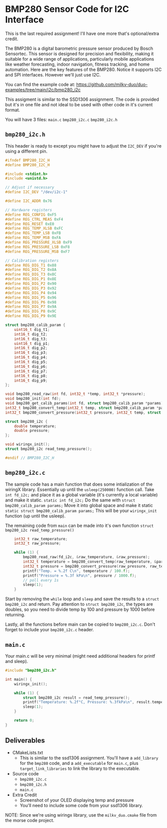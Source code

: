 
# BMP280 Sensor Code for I2C Interface

This is the last required assignment! I'll have one more that's optional/extra credit.

The BMP280 is a digital barometric pressure sensor produced by Bosch Sensortec. This sensor is designed for precision and flexibility, making it suitable for a wide range of applications, particularly mobile applications like weather forecasting, indoor navigation, fitness tracking, and home automation. Here are the key features of the BMP280. Notice it supports I2C and SPI interfaces. However we'll just use I2C.

You can find the example code at:
https://github.com/milkv-duo/duo-examples/tree/main/i2c/bmp280_i2c

This assigment is similar to the SSD1306 assignment. The code is provided but it's in one file and not ideal to be used with other code in it's current format.

You will have 3 files:
`main.c`
`bmp280_i2c.c`
`bmp280_i2c.h`


## `bmp280_i2c.h`

This header is ready to except you might have to adjust the `I2C_DEV` if you're using a different pin.

```c
#ifndef BMP280_I2C_H
#define BMP280_I2C_H

#include <stdint.h>
#include <unistd.h>

// Adjust if necessary
#define I2C_DEV "/dev/i2c-1"

#define I2C_ADDR 0x76

// Hardware registers
#define REG_CONFIG 0xF5
#define REG_CTRL_MEAS 0xF4
#define REG_RESET 0xE0
#define REG_TEMP_XLSB 0xFC
#define REG_TEMP_LSB 0xFB
#define REG_TEMP_MSB 0xFA
#define REG_PRESSURE_XLSB 0xF9
#define REG_PRESSURE_LSB 0xF8
#define REG_PRESSURE_MSB 0xF7

// Calibration registers
#define REG_DIG_T1 0x88
#define REG_DIG_T2 0x8A
#define REG_DIG_T3 0x8C
#define REG_DIG_P1 0x8E
#define REG_DIG_P2 0x90
#define REG_DIG_P3 0x92
#define REG_DIG_P4 0x94
#define REG_DIG_P5 0x96
#define REG_DIG_P6 0x98
#define REG_DIG_P7 0x9A
#define REG_DIG_P8 0x9C
#define REG_DIG_P9 0x9E

struct bmp280_calib_param {
    uint16_t dig_t1;
    int16_t dig_t2;
    int16_t dig_t3;
    uint16_t dig_p1;
    int16_t dig_p2;
    int16_t dig_p3;
    int16_t dig_p4;
    int16_t dig_p5;
    int16_t dig_p6;
    int16_t dig_p7;
    int16_t dig_p8;
    int16_t dig_p9;
};

void bmp280_read_raw(int fd, int32_t *temp, int32_t *pressure);
void bmp280_init(int fd);
void bmp280_get_calib_params(int fd, struct bmp280_calib_param *params);
int32_t bmp280_convert_temp(int32_t temp, struct bmp280_calib_param *params);
int32_t bmp280_convert_pressure(int32_t pressure, int32_t temp, struct bmp280_calib_param *params);

struct bmp280_i2c {
    double temperature;
    double pressure;
};

void wiringx_init();
struct bmp280_i2c read_temp_pressure();

#endif // BMP280_I2C_H
```

## `bmp280_i2c.c`

The sample code has a main function that does some intialization of the wiringX library. Essentially up until the  `usleep(250000)` function call. Take `int fd_i2c;` and place it as a global variable (it's currently a local variable) and make it static. `static int fd_i2c;` Do the same with `struct bmp280_calib_param params;` Move it into global space and make it static `static struct bmp280_calib_param params;` This will be your `wiringx_init` function (up until the usleep).

The remaining code from `main` can be made into it's own function `struct bmp280_i2c read_temp_pressure()`

```c
    int32_t raw_temperature;
    int32_t raw_pressure;

    while (1) {
        bmp280_read_raw(fd_i2c, &raw_temperature, &raw_pressure);
        int32_t temperature = bmp280_convert_temp(raw_temperature, &params);
        int32_t pressure = bmp280_convert_pressure(raw_pressure, raw_temperature, &params);
        printf("Temp. = %.2f C\n", temperature / 100.f);
        printf("Pressure = %.3f kPa\n", pressure / 1000.f);
        // poll every 1s
        sleep(1);
    }
```
Start by removing the `while` loop and `sleep` and save the results to a `struct bmp280_i2c` and return. Pay attention to `struct bmp280_i2c`, the types are doubles, so you need to divide temp by 100 and pressure by 1000 before returning.

Lastly, all the functions before main can be copied to `bmp280_i2c.c`. Don't forget to include your `bmp280_i2c.c` header.

## `main.c`

Your main.c will be very minimal (might need additional headers for printf and sleep).

```c
#include "bmp280_i2c.h"

int main() {
    wiringx_init();

    while (1) {
        struct bmp280_i2c result = read_temp_pressure();
        printf("Temperature: %.2f°C, Pressure: %.3fkPa\n", result.temperature, result.pressure);
        sleep(1);
    }

    return 0;
}
```

## Deliverables
- CMakeLists.txt
  - This is similar to the ssd1306 assignment. You'll have a `add_library` for the `bmp280` code, and a `add_executable` for `main.c`, plus `target_link_libraries` to link the library to the executable.
- Source code
  - `bmp280_i2c.c`
  - `bmp280_i2c.h`
  - `main.c`
- Extra Credit
  - Screenshot of your OLED displaying temp and pressure
  - You'll need to include some code from your ssd1306 library.

NOTE: Since we're using wiringx library, use the `milkv_duo.cmake` file from the morse code project.
